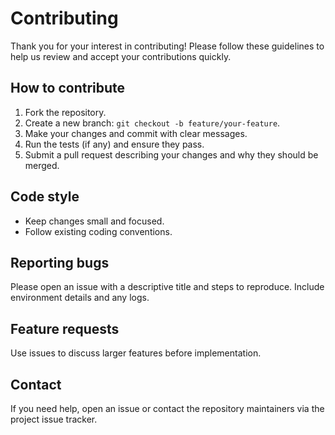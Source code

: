# Contributing

Thank you for your interest in contributing! Please follow these guidelines to help us review and accept your contributions quickly.

## How to contribute

1. Fork the repository.
2. Create a new branch: `git checkout -b feature/your-feature`.
3. Make your changes and commit with clear messages.
4. Run the tests (if any) and ensure they pass.
5. Submit a pull request describing your changes and why they should be merged.

## Code style

- Keep changes small and focused.
- Follow existing coding conventions.

## Reporting bugs

Please open an issue with a descriptive title and steps to reproduce. Include environment details and any logs.

## Feature requests

Use issues to discuss larger features before implementation.

## Contact

If you need help, open an issue or contact the repository maintainers via the project issue tracker.
